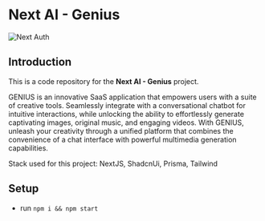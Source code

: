 # Next AI - Genius

![Next Auth](https://piotr.rzadkowolski.dev/assets/proj23.webp)

## Introduction
This is a code repository for the **Next AI - Genius** project. 

GENIUS is an innovative SaaS application that empowers users with a suite of creative tools. Seamlessly integrate with a conversational chatbot for intuitive interactions, while unlocking the ability to effortlessly generate captivating images, original music, and engaging videos. With GENIUS, unleash your creativity through a unified platform that combines the convenience of a chat interface with powerful multimedia generation capabilities.

Stack used for this project: NextJS, ShadcnUi, Prisma, Tailwind

## Setup
- run ```npm i && npm start```
